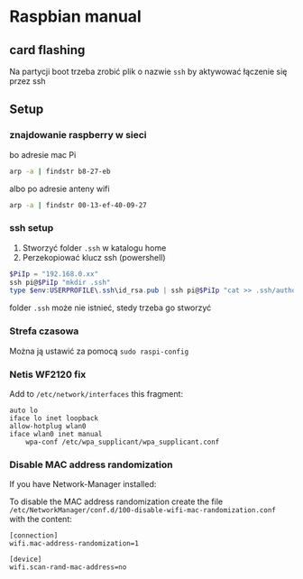 # Raspbian manual


## card flashing
Na partycji boot trzeba zrobić plik o nazwie `ssh` by aktywować łączenie się przez ssh 

## Setup
### znajdowanie raspberry w sieci
bo adresie mac Pi
```bash
arp -a | findstr b8-27-eb
```
albo po adresie anteny wifi
```bash
arp -a | findstr 00-13-ef-40-09-27
```

### ssh setup
1. Stworzyć folder `.ssh` w katalogu home
2. Perzekopiować klucz ssh (powershell)
 ```powershell
 $PiIp = "192.168.0.xx"
 ssh pi@$PiIp "mkdir .ssh"
 type $env:USERPROFILE\.ssh\id_rsa.pub | ssh pi@$PiIp "cat >> .ssh/authorized_keys"
 ```
folder `.ssh` może nie istnieć, stedy trzeba go stworzyć

### Strefa czasowa
Można ją ustawić za pomocą `sudo raspi-config`

### Netis WF2120 fix
Add to `/etc/network/interfaces` this fragment:
```
auto lo
iface lo inet loopback
allow-hotplug wlan0
iface wlan0 inet manual
    wpa-conf /etc/wpa_supplicant/wpa_supplicant.conf
```

### Disable MAC address randomization
If you have Network-Manager installed:

To disable the MAC address randomization create the file
`/etc/NetworkManager/conf.d/100-disable-wifi-mac-randomization.conf`
with the content:
```text
[connection]
wifi.mac-address-randomization=1
 
[device]
wifi.scan-rand-mac-address=no
```
